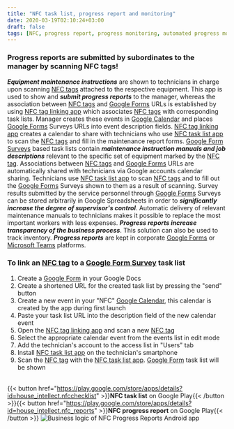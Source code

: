 ```yaml
---
title: "NFC task list, progress report and monitoring"
date: 2020-03-19T02:10:24+03:00
draft: false
tags: [NFC, progress report, progress monitoring, automated progress monitoring, automatic progress report, task list, check list, maintenance manuals, servicing instructions, productivity tracking]
---
```


<script src="/photo.js" async></script> 
<div id="laptop" class="pa-carousel-widget" 
  data-link="https://photos.app.goo.gl/xCiGhNuGPpaRAkij7"
  data-title=""
  data-description="Business logic of NFC Progress Reports Android app"
  data-background-color="#232427">
    <object data="https://lh3.googleusercontent.com/fZKiJ1BDckPufopfDV61xqoFmO9_qwcUIx9lBCjJDmrtvhZaQUuEPrzgkJsayMeQ-dhoImt3mXP6qvu3fxJTRC147P70s9OsXJOxTfulVnTX3f3y7XjrpkVbswF6KqdUChg7P_WYPlY=w1030-h580"></object>
    <object data="https://lh3.googleusercontent.com/RNAgPCYHVRISPgkHbgGjNXtB2ZPMFyc9QVNLk0TH4_9AvFQNwTCJ6l-FUEgZ3Eg0lUshAX88CsAaT558R5V5A1wU2pg-MKePoUOBP1-Sga1miKACf2tHjm-8KnepKfeo3fHU5zTGIX4=w1030-h580"></object>
    <object data="https://lh3.googleusercontent.com/8YO2pBP7ANt6tMj1kwu2ZZnoMxOU00YYvMs3-DCToBuHJ3COzVHQURTQQjMjSvdgViyXNJTWRhjeuuRjhoAjkBCM7baelASTCy6tzR1SyfsDb_XIDWW4yY5Zh8E2R1Hq_wNGYU7mttY=w1030-h580"></object>
   <object data="https://lh3.googleusercontent.com/MDK4PC28YwqRaEimeJU33f8kjaRbdGmVDfXaqmaReySDQ8dHk-MPq2HmEGrAj_lP3R8wT-C0q1nnq1gx4aVwj7qU-e4YRziDaDw-orHLj6ftnryAphbcfnnn5d9qozDBHBAUEd5aywU=w1030-h580"></object>
    <object data="https://lh3.googleusercontent.com/B7tuD5xrXTlMvbNCk9m54DHMSMfkOn9V3r5qa_aUehkL5m6jemPJub22KX767vvMB0V1nCtWKA9jwiZYHFCGqHT36l3MbAcmQ7J9LR2KxnijgGUozBIvmtocd-yLLSYwWhKASXoZB2E=w1030-h580"></object>
    <object data="https://lh3.googleusercontent.com/40OKEjCQGAqQPBVSjabL8IYTEoVDzAzpywtB-quO0W1KYcavi-iZN821Cxaftdt7fjMvvZPIx8_RMEUXdtcp1Ebe26ayZ1LNsaO02lnUcfasbnSZakFZE5dhuayPpqoA1rioIjWYC0M=w1030-h580"></object>
    <object data="https://lh3.googleusercontent.com/0aEyx6auVQpVH048E16HpBRPnOjhpgaTyI1f7nKIq7vAwq9iWQrsbWRsRHxrNCqVYL0pIs5DrAxV1y3FacaflaDCmJq-61eRwLRJldYOnCgb7lfgKkUinxyCRvh0kFhVTzhBQZgKeck=w1030-h580"></object>
</div>

<div id="mobile" class="pa-carousel-widget"
  data-link="https://photos.app.goo.gl/KHp98b9GgshMdcW68"
  data-title=""
  data-description="Business logic of NFC Progress Reports Android app"
  data-background-color="#232427">
  <object data="https://lh3.googleusercontent.com/nvZZdYJP-_x4Lro-etXbDKSq4YdxR4xBkBfavhyYpIQnD1TrEbHZcDS5TJsE9Yo9PKRJX9O5tUuFPiaUmKCPNI9zAKE1qAzCCJaFOHNQA6ymvfhQYlntQJgm8uPvQw5pwBiSG-e7Pao=w893-h1700"></object>
  <object data="https://lh3.googleusercontent.com/527tDUYFGcyke3-UBVI8skIZmWvos6kR8_HbhcJKK7eH_3m4Unfzwltmlcoo79CuNBragfOq4d6O0nqQ6i5pobshLqPz_vNpfwNp13T56j8m7TssPEZjgxeeyRjlCtd0oDoRGVtSw2Q=w893-h1700"></object>
  <object data="https://lh3.googleusercontent.com/HnyvVmbZFKnW_NTXI5SJ8WISS2rT-Rw4qSI8VQuUvGn1zNaKzud-lsYftU0UcTfliYNfHxkxkejnUpBMAAjDKqtjPRF22njFicUQdBNLqE0YqHXkF4VpE_mOpJy3Ew2miiQTnOsxq70=w893-h1700"></object>
  <object data="https://lh3.googleusercontent.com/sRCacP61X17X9dkryAS084Mn1fvrzCsIUKYX1jwxqtIPDdm7flgCh5_MRdYEAVhq2BfRIft6pbxLVZUsy0Wgi2ZUreEuLpJnQyxfTsIcifjJYhmPbU3ZhyUDzNjQNX_kQgrZvnnTE1Y=w893-h1700"></object>
  <object data="https://lh3.googleusercontent.com/-evY6HQdeJRzBA1z47oO07p7erReZtz37E3tCFAjVom4Vpe9W8LzSe4y9R2PHCXfW-wt6xv6zGqnGEWx05-sqcLML3k1sx-dl002CvZuyg2CwjV0zFdDpkQFZdO-8OxLdR8KZhaJXqY=w893-h1700"></object>
  <object data="https://lh3.googleusercontent.com/2UDo7f7LKUnxdnMlBtp8L06fJj5t05WIT48g5ZD7qL2VxdQmnarDQ-OUCwTK8el72sLzm_Ki9aShZWEDTYDKc3tGmbmv4IVh5-ONIB7gv6VU86g1EXleQ6Vwgen03ZE6zao-L48wRqU=w893-h1700"></object>
  <object data="https://lh3.googleusercontent.com/MSOka_SACjk6h5t16hDjiVhbUOcCadl29cNLjrAa5WAPKcq2VUVKrG8E8_-ZPPF89LlI8hNB7ATiOsfCZNH3MJc6ivoIi1lfnhRtYY8blTbtZLz2WlBSyST1H2MrnMr4hG_Ffpb1gjo=w893-h1700"></object>
</div>

### Progress reports are submitted by subordinates to the manager by scanning NFC tags!
***Equipment maintenance instructions*** are shown to technicians in charge upon scanning  [NFC tags](https://bit.ly/390uh9p) attached to the respective equipment. This app is used to show and ***submit progress reports*** to the manager, whereas the association between [NFC tags](https://bit.ly/390uh9p) and [Google Forms](https://www.google.com/forms/about/) URLs is established by using [NFC tag linking app](https://play.google.com/store/apps/details?id=house_intellect.nfc_reports) which associates [NFC tags](https://bit.ly/390uh9p) with corresponding task lists. Manager creates these events in [Google Calendar](https://calendar.google.com/calendar/r) and places [Google Forms](https://www.google.com/forms/about/) Surveys URLs into event description fields. [NFC tag linking app](https://play.google.com/store/apps/details?id=house_intellect.nfc_reports) creates a calendar to share with technicians who use [NFC task list app](https://play.google.com/store/apps/details?id=house_intellect.nfcchecklist) to scan the  [NFC tags](https://bit.ly/390uh9p) and fill in the maintenance report forms. [Google Form Surveys](https://www.google.com/forms/about/) based task lists contain ***maintenance instruction manuals and job descriptions*** relevant to the specific set of equipment marked by the [NFC tag](https://bit.ly/390uh9p). Associations between  [NFC tags](https://bit.ly/390uh9p) and [Google Forms](https://www.google.com/forms/about/) URLs are automatically shared with technicians via Google accounts calendar sharing. Technicians use [NFC task list app](https://play.google.com/store/apps/details?id=house_intellect.nfcchecklist) to scan  [NFC tags](https://bit.ly/390uh9p) and to fill out the [Google Forms](https://www.google.com/forms/about/) Surveys shown to them as a result of scanning. Survey results submitted by the service personnel through [Google Forms](https://www.google.com/forms/about/) Surveys can be stored arbitrarily in Google Spreadsheets in order to ***significantly increase the degree of supervisor's control***. Automatic delivery of relevant maintenance manuals to technicians makes it possible to replace the most important workers with less expenses. ***Progress reports increase transparency of the business process***. This solution can also be used to track inventory. ***Progress reports*** are kept in corporate [Google Forms](https://www.google.com/forms/about/) or [Microsoft Teams](https://products.office.com/en-US/microsoft-teams/group-chat-software) platforms.

### To link an [NFC tag](https://bit.ly/390uh9p) to a [Google Form Survey](https://www.google.com/forms/about/) task list

1. Create a [Google Form](https://www.google.com/forms/about/) in your Google Docs
2. Create a shortened URL for the created task list by pressing the "send" button
3. Create a new event in your "NFC" [Google Calendar](https://calendar.google.com/calendar/r), this calendar is created by the app during first launch
4. Paste your task list URL into the description field of the new calendar event
5. Open the [NFC tag linking app](https://play.google.com/store/apps/details?id=house_intellect.nfc_reports) and scan a new [NFC tag](https://bit.ly/390uh9p) 
6. Select the appropriate calendar event from the events list in edit mode
7. Add the technician's account to the access list in "Users" tab
8. Install [NFC task list app](https://play.google.com/store/apps/details?id=house_intellect.nfcchecklist) on the technician's smartphone
9. Scan the [NFC tag](https://bit.ly/390uh9p) with the [NFC task list app](https://play.google.com/store/apps/details?id=house_intellect.nfcchecklist). [Google Form](https://www.google.com/forms/about/) task list will be shown

<br/>{{< button href="https://play.google.com/store/apps/details?id=house_intellect.nfcchecklist"  >}}<b>NFC task list</b> on Google Play{{< /button >}}{{< button href="https://play.google.com/store/apps/details?id=house_intellect.nfc_reports"  >}}<b>NFC progress report</b> on Google Play{{< /button >}}
![Business logic of NFC Progress Reports Android app](https://lh3.googleusercontent.com/pw/ACtC-3fnPvJjdutOGnDaRczMlKvt8R5lMo-JT2ycnCKCCo_NDD0cNlT8-Vt1JZKi2larl0amHSuTM_kZYkOQ1Bsha9CStfVuT8R66Nd4OcPovCBa4IrSYHvdG1Dq9hb_1zlmcI00D2GDmRam4WkKvyQ8ADs-8g=w1513-h845)

